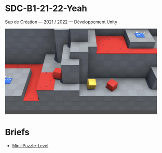 # SDC-B1-21-22-Yeah

Sup de Création — 2021 / 2022 — Développement Unity

<a href="https://www.youtube.com/watch?v=PbLT2F4nPbU">
<img src="Docs/Images/MiniPuzzleLevel-1-Ingame.jpg">
</a>

# Briefs

- [Mini-Puzzle-Level](./Docs/Mini-Puzzle-Level.md)
